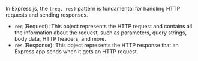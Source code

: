 
In Express.js, the `(req, res)` pattern is fundamental for handling HTTP requests and sending responses.
- `req` (Request): This object represents the HTTP request and contains all the information about the request, such as parameters, query strings, body data, HTTP headers, and more.
- `res` (Response): This object represents the HTTP response that an Express app sends when it gets an HTTP request.